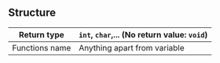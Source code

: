 ## Structure

| Return type    | `int`, `char`,... (No return value: `void`) |
| -------------- | ------------------------------------------- |
| Functions name | Anything apart from variable                |
